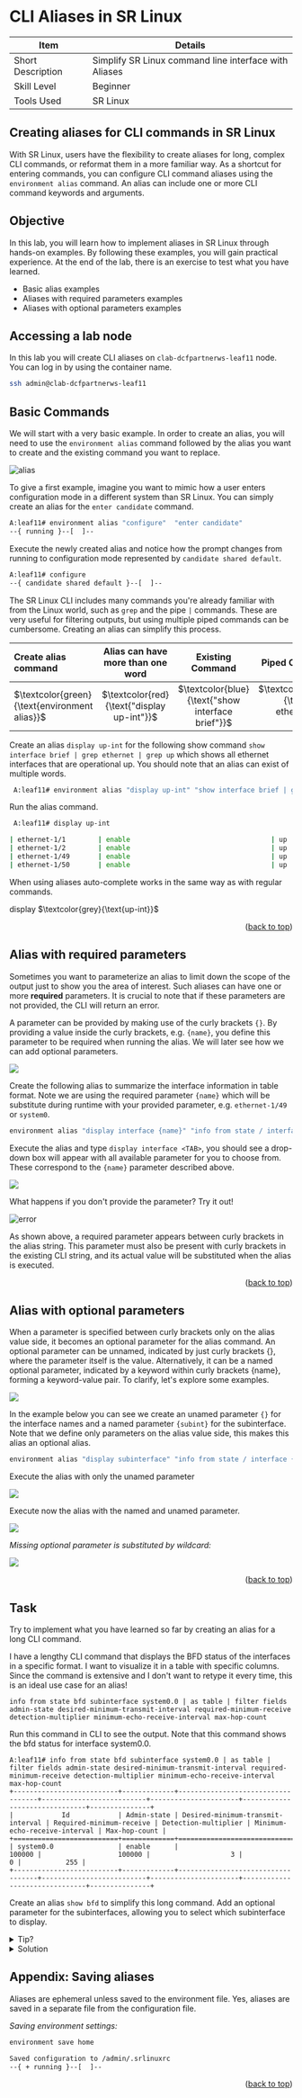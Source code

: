 # CLI Aliases in SR Linux

| Item              | Details                                               |
| ----------------- | ----------------------------------------------------- |
| Short Description | Simplify SR Linux command line interface with Aliases |
| Skill Level       | Beginner                                              |
| Tools Used        | SR Linux                                              |

## Creating aliases for CLI commands in SR Linux

With SR Linux, users have the flexibility to create aliases for long, complex CLI commands, or reformat them in a more familiar way. As a shortcut for entering commands, you can configure CLI command aliases using the `environment alias` command. An alias can include one or more CLI command keywords and arguments.

## Objective

In this lab, you will learn how to implement aliases in SR Linux through hands-on examples. By following these examples, you will gain practical experience. At the end of the lab, there is an exercise to test what you have learned.

* Basic alias examples
* Aliases with required parameters examples
* Aliases with optional parameters examples

## Accessing a lab node

In this lab you will create CLI aliases on `clab-dcfpartnerws-leaf11` node. You can log in by using the container name.

```bash
ssh admin@clab-dcfpartnerws-leaf11
```

<!-- GETTING STARTED -->
## Basic Commands

We will start with a very basic example. In order to create an alias, you will need to use the `environment alias` command followed by the alias you want to create and the existing command you want to replace.

 ![alias](./img/srl-alias.JPG)

To give a first example, imagine you want to mimic how a user enters configuration mode in a different system than SR Linux. You can simply create an alias for the `enter candidate` command.

  ```sh
  A:leaf11# environment alias "configure"  "enter candidate"
  --{ running }--[  ]--
  ```

Execute the newly created alias and notice how the prompt changes from running to configuration mode represented by `candidate shared default`.

  ```sh
  A:leaf11# configure
  --{ candidate shared default }--[  ]--
  ```

The SR Linux CLI includes many commands you're already familiar with from the Linux world, such as `grep` and the pipe `|` commands. These are very useful for filtering outputs, but using multiple piped commands can be cumbersome. Creating an alias can simplify this process.

| Create alias command                            |      Alias can have more than one word       |                  Existing Command                   |                                               Piped Commands |
| :---------------------------------------------- | :------------------------------------------: | :-------------------------------------------------: | -----------------------------------------------------------: |
| $`\textcolor{green}{\text{environment alias}}`$ | $`\textcolor{red}{\text{"display up-int"}}`$ | $`\textcolor{blue}{\text{"show interface brief"}}`$ | $`\textcolor{purple}{\text{"\| grep ethernet \| grep up"}}`$ |

Create an alias `display up-int` for the following show command `show interface brief | grep ethernet | grep up` which shows all ethernet interfaces that are operational up. You should note that an alias can exist of multiple words.

  ```sh
   A:leaf11# environment alias "display up-int" "show interface brief | grep ethernet | grep up"
  ```

Run the alias command.

  ```sh
   A:leaf11# display up-int

| ethernet-1/1        | enable                                   | up                                       | 25G 
| ethernet-1/2        | enable                                   | up                                       | 25G 
| ethernet-1/49       | enable                                   | up                                       | 100G
| ethernet-1/50       | enable                                   | up                                       | 100G  

  ```

When using aliases auto-complete works in the same way as with regular commands.

display $`\textcolor{grey}{\text{up-int}}`$

<p align="right">(<a href="#table-of-content">back to top</a>)</p>

## Alias with required parameters

Sometimes you want to parameterize an alias to limit down the scope of the output just to show you the area of interest. Such aliases can have one or more **required** parameters. It is crucial to note that if these parameters are not provided, the CLI will return an error.

A parameter can be provided by making use of the curly brackets `{}`. By providing a value inside the curly brackets, e.g. `{name}`, you define this parameter to be required when running the alias. We will later see how we can add optional parameters.

 ![](./img/alias-required-param.JPG)

Create the following alias to summarize the interface information in table format. Note we are using the required parameter `{name}` which will be substitute during runtime with your provided parameter, e.g. `ethernet-1/49` or `system0`.

  ```sh
environment alias "display interface {name}" "info from state / interface {name} | as table "
  ```

Execute the alias and type `display interface <TAB>`, you should see a drop-down box will appear with all available parameter for you to choose from. These correspond to the `{name}` parameter described above.

![](./img/alias-required-param-exec.JPG)

What happens if you don't provide the parameter? Try it out!

![error](./img/alias-required-param-exec-error.JPG)

As shown above, a required parameter appears between curly brackets in the alias string. This parameter must also be present with curly brackets in the existing CLI string, and its actual value will be substituted  when the alias is executed.

<p align="right">(<a href="#table-of-content">back to top</a>)</p>

## Alias with optional parameters

When a parameter is specified between curly brackets only on the alias value side, it becomes an optional parameter for the alias command. An optional parameter can be unnamed, indicated by just curly brackets {}, where the parameter itself is the value. Alternatively, it can be a named optional parameter, indicated by a keyword within curly brackets {name}, forming a keyword-value pair. To clarify, let's explore some examples.

![](./img/alias-optional-param.JPG)

In the example below you can see we create an unamed parameter `{}` for the interface names and a named parameter `{subint}` for the subinterface. Note that we define only parameters on the alias value side, this makes this alias an optional alias.

  ```sh
environment alias "display subinterface" "info from state / interface {} subinterface {subint} | as table"
  ```

Execute the alias with only the unamed parameter

![](./img/alias-unnamed-optional-param1.JPG)

Execute now the alias with the named and unamed parameter.

![](./img/alias-named-optional-param1.JPG)

_Missing optional parameter is substituted by wildcard:_

![](./img/alias-no-param.JPG)

<p align="right">(<a href="#table-of-content">back to top</a>)</p>

## Task

Try to implement what you have learned so far by creating an alias for a long CLI command.

I have a lengthy CLI command that displays the BFD status of the interfaces in a specific format. I want to visualize it in a table with specific columns. Since the command is extensive and I don't want to retype it every time, this is an ideal use case for an alias!

```
info from state bfd subinterface system0.0 | as table | filter fields admin-state desired-minimum-transmit-interval required-minimum-receive detection-multiplier minimum-echo-receive-interval max-hop-count
```

Run this command in CLI to see the output. Note that this command shows the bfd status for interface system0.0.

```
A:leaf11# info from state bfd subinterface system0.0 | as table | filter fields admin-state desired-minimum-transmit-interval required-minimum-receive detection-multiplier minimum-echo-receive-interval max-hop-count
+--------------------------+-------------+-----------------------------------+--------------------------+----------------------+-------------------------------+---------------+
|            Id            | Admin-state | Desired-minimum-transmit-interval | Required-minimum-receive | Detection-multiplier | Minimum-echo-receive-interval | Max-hop-count |
+==========================+=============+===================================+==========================+======================+===============================+===============+
| system0.0                | enable      |                            100000 |                   100000 |                    3 |                             0 |           255 |
+--------------------------+-------------+-----------------------------------+--------------------------+----------------------+-------------------------------+---------------+
```

Create an alias `show bfd` to simplify this long command. Add an optional parameter for the subinterfaces, allowing you to select which subinterface to display.

<details>
<summary>Tip?</summary>
You need to parameterize the subinterface, in this example it's system0.0. Try to add `{}` in the correct location in the long command when creating the alias
</details>

<details>
<summary>Solution</summary>

```python
A:leaf11# environment alias "show bfd" "info from state bfd subinterface {} | as table | filter fields admin-state desired-minimum-transmit-interval required-minimum-receive detection-multiplier mi
nimum-echo-receive-interval max-hop-count"

--{ running }--[  ]--
A:leaf11# show bfd system0.0
+--------------------------+-------------+-----------------------------------+--------------------------+----------------------+-------------------------------+---------------+
|            Id            | Admin-state | Desired-minimum-transmit-interval | Required-minimum-receive | Detection-multiplier | Minimum-echo-receive-interval | Max-hop-count |
+==========================+=============+===================================+==========================+======================+===============================+===============+
| system0.0                | enable      |                            100000 |                   100000 |                    3 |                             0 |           255 |
+--------------------------+-------------+-----------------------------------+--------------------------+----------------------+-------------------------------+---------------+


```

</details>

<!-- Load and Save Env -->
## Appendix: Saving aliases

Aliases are ephemeral unless saved to the environment file. Yes, aliases are saved in a separate file from the configuration file.

_Saving environment settings:_

  ```sh
environment save home

Saved configuration to /admin/.srlinuxrc
--{ + running }--[  ]--
  ```

<p align="right">(<a href="#table-of-content">back to top</a>)</p>
